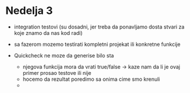 # Nedelja 3

- integration testovi (su dosadni, jer treba da ponavljamo dosta stvari za koje znamo da nas kod radi)

- sa fazerom mozemo testirati kompletni projekat ili konkretne funkcije 

- Quickcheck ne moze da generise bilo sta
  - njegova funkcija mora da vrati true/false -> kaze nam da li je ovaj primer prosao testove ili nije
  - hocemo da rezultat poredimo sa onima cime smo krenuli 
  - 